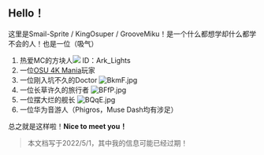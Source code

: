 ## Hello！
这里是Smail-Sprite / KingOsuper / GrooveMiku！是一个什么都想学却什么都学不会的人！也是一位（吸气）

1. 热爱MC的方块人![](https://littleskin.cn/avatar/157399?size=36&png=1) ID：Ark_Lights
2. 一位[OSU 4K Mania](https://osu.ppy.sh/users/16639726)玩家
3. 一位刚入坑不久的Doctor
![BkmF.jpg](https://cdn-pic.gcxstudio.cn/2022/05/01/BkmF.jpg)
4. 一位长草许久的旅行者
![BFfP.jpg](https://cdn-pic.gcxstudio.cn/2022/05/01/BFfP.jpg)
5. 一位摆大烂的舰长
![BQqE.jpg](https://cdn-pic.gcxstudio.cn/2022/05/01/BQqE.jpg)
6. 一位华为音游人（Phigros，Muse Dash均有涉足）

总之就是这样啦！**Nice to meet you！**

> 本文档写于2022/5/1，其中我的信息可能已经过期！
